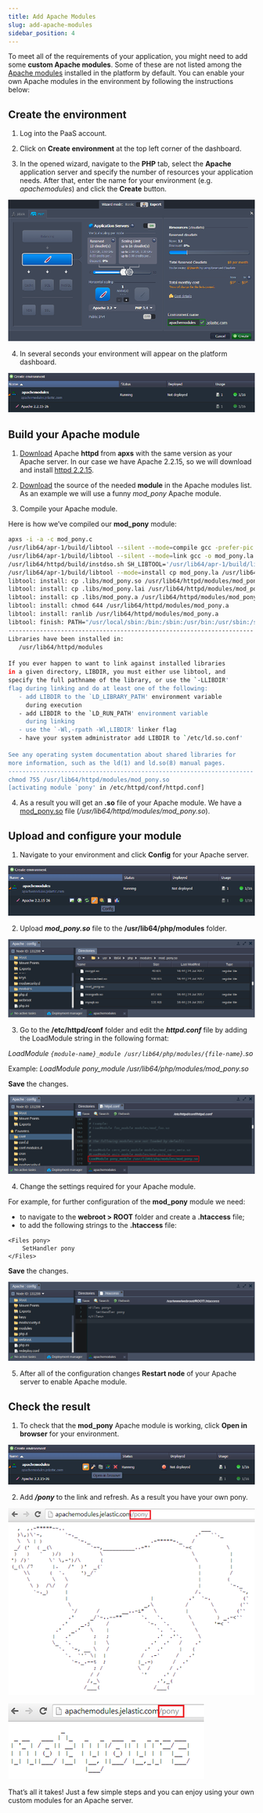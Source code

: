 ```yaml
---
title: Add Apache Modules
slug: add-apache-modules
sidebar_position: 4
---
```


<!-- ## Adding Custom Apache Modules -->

To meet all of the requirements of your application, you might need to add some **custom Apache modules**. Some of these are not listed among the [Apache modules](https://cloudmydc.com/) installed in the platform by default. You can enable your own Apache modules in the environment by following the instructions below:

## Create the environment

1. Log into the PaaS account.

2. Click on **Create environment** at the top left corner of the dashboard.

3. In the opened wizard, navigate to the **PHP** tab, select the **Apache** application server and specify the number of resources your application needs. After that, enter the name for your environment (e.g. _apachemodules_) and click the **Create** button.

<div style={{
    display:'flex',
    justifyContent: 'center',
    margin: '0 0 1rem 0'
}}>

![Locale Dropdown](./img/AddApacheModules/01-create-php-environment.png)

</div>

4. In several seconds your environment will appear on the platform dashboard.

<div style={{
    display:'flex',
    justifyContent: 'center',
    margin: '0 0 1rem 0'
}}>

![Locale Dropdown](./img/AddApacheModules/02-environment-created.png)

</div>

## Build your Apache module

1. [Download](https://cloudmydc.com/) Apache **httpd** from **apxs** with the same version as your Apache server. In our case we have Apache 2.2.15, so we will download and install [httpd 2.2.15](https://cloudmydc.com/).

2. [Download](https://cloudmydc.com/) the source of the needed **module** in the Apache modules list. As an example we will use a funny _mod_pony_ Apache module.

3. Compile your Apache module.

Here is how we’ve compiled our **mod_pony** module:

```bash
apxs -i -a -c mod_pony.c 
/usr/lib64/apr-1/build/libtool --silent --mode=compile gcc -prefer-pic -O2 -g -pipe -Wall -Wp,-D_FORTIFY_SOURCE=2 -fexceptions -fstack-protector --param=ssp-buffer-size=4 -m64 -mtune=generic -Wformat-security -fno-strict-aliasing  -DLINUX=2 -D_REENTRANT -D_GNU_SOURCE -pthread -I/usr/include/httpd  -I/usr/include/apr-1   -I/usr/include/apr-1   -c -o mod_pony.lo mod_pony.c && touch mod_pony.slo
/usr/lib64/apr-1/build/libtool --silent --mode=link gcc -o mod_pony.la  -rpath /usr/lib64/httpd/modules -module -avoid-version    mod_pony.lo
/usr/lib64/httpd/build/instdso.sh SH_LIBTOOL='/usr/lib64/apr-1/build/libtool' mod_pony.la /usr/lib64/httpd/modules
/usr/lib64/apr-1/build/libtool --mode=install cp mod_pony.la /usr/lib64/httpd/modules/
libtool: install: cp .libs/mod_pony.so /usr/lib64/httpd/modules/mod_pony.so
libtool: install: cp .libs/mod_pony.lai /usr/lib64/httpd/modules/mod_pony.la
libtool: install: cp .libs/mod_pony.a /usr/lib64/httpd/modules/mod_pony.a
libtool: install: chmod 644 /usr/lib64/httpd/modules/mod_pony.a
libtool: install: ranlib /usr/lib64/httpd/modules/mod_pony.a
libtool: finish: PATH="/usr/local/sbin:/bin:/sbin:/usr/bin:/usr/sbin:/sbin" ldconfig -n /usr/lib64/httpd/modules
----------------------------------------------------------------------
Libraries have been installed in:
   /usr/lib64/httpd/modules

If you ever happen to want to link against installed libraries
in a given directory, LIBDIR, you must either use libtool, and
specify the full pathname of the library, or use the `-LLIBDIR'
flag during linking and do at least one of the following:
   - add LIBDIR to the `LD_LIBRARY_PATH' environment variable
     during execution
   - add LIBDIR to the `LD_RUN_PATH' environment variable
     during linking
   - use the `-Wl,-rpath -Wl,LIBDIR' linker flag
   - have your system administrator add LIBDIR to `/etc/ld.so.conf'

See any operating system documentation about shared libraries for
more information, such as the ld(1) and ld.so(8) manual pages.
----------------------------------------------------------------------
chmod 755 /usr/lib64/httpd/modules/mod_pony.so
[activating module `pony' in /etc/httpd/conf/httpd.conf]
```

4. As a result you will get an **.so** file of your Apache module. We have a [mod_pony.so](https://cloudmydc.com/) file (_/usr/lib64/httpd/modules/mod_pony.so_).

## Upload and configure your module

1. Navigate to your environment and click **Config** for your Apache server.

<div style={{
    display:'flex',
    justifyContent: 'center',
    margin: '0 0 1rem 0'
}}>

![Locale Dropdown](./img/AddApacheModules/03-environment-node-config.png)

</div>

2. Upload **_mod_pony.so_** file to the **/usr/lib64/php/modules** folder.

<div style={{
    display:'flex',
    justifyContent: 'center',
    margin: '0 0 1rem 0'
}}>

![Locale Dropdown](./img/AddApacheModules/04-upload-module.png)

</div>

3. Go to the **/etc/httpd/conf** folder and edit the **_httpd.conf_** file by adding the LoadModule string in the following format:

_LoadModule `{module-name}_module /usr/lib64/php/modules/{file-name}`.so_

Example: _LoadModule pony_module /usr/lib64/php/modules/mod_pony.so_

**Save** the changes.

<div style={{
    display:'flex',
    justifyContent: 'center',
    margin: '0 0 1rem 0'
}}>

![Locale Dropdown](./img/AddApacheModules/05-httpd-load-module.png)

</div>

4. Change the settings required for your Apache module.

For example, for further configuration of the **mod_pony** module we need:

- to navigate to the **webroot > ROOT** folder and create a **.htaccess** file;
- to add the following strings to the **.htaccess** file:

```
<Files pony>
    SetHandler pony
</Files>
```

**Save** the changes.

<div style={{
    display:'flex',
    justifyContent: 'center',
    margin: '0 0 1rem 0'
}}>

![Locale Dropdown](./img/AddApacheModules/06-apache-module-settings.png)

</div>

5. After all of the configuration changes **Restart node** of your Apache server to enable Apache module.

## Check the result

1. To check that the **mod_pony** Apache module is working, click **Open in browser** for your environment.

<div style={{
    display:'flex',
    justifyContent: 'center',
    margin: '0 0 1rem 0'
}}>

![Locale Dropdown](./img/AddApacheModules/07-run-application.png)

</div>

2. Add **_/pony_** to the link and refresh. As a result you have your own pony.

<div style={{
    display:'flex',
    justifyContent: 'center',
    margin: '0 0 1rem 0'
}}>

![Locale Dropdown](./img/AddApacheModules/08-apache-pony-module.png)

</div>

<div style={{
    display:'flex',
    justifyContent: 'center',
    margin: '0 0 1rem 0'
}}>

![Locale Dropdown](./img/AddApacheModules/09-apache-pony-module-2.png)

</div>

That’s all it takes! Just a few simple steps and you can enjoy using your own custom modules for an Apache server.
